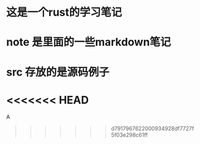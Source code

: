 # 这是一个rust的学习笔记

# note 是里面的一些markdown笔记

# src 存放的是源码例子

<<<<<<< HEAD
=======
A

>>>>>>> d7917967622000934928df7727f5f03e298c61ff
